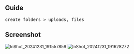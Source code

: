## Guide
<pre>
create folders > uploads, files
</pre>
## Screenshot
![InShot_20241231_191557859](https://github.com/user-attachments/assets/8f7fdf5d-4ad8-4f6b-9019-1ae4bcf76bd9)
![InShot_20241231_191628272](https://github.com/user-attachments/assets/a4af5daf-98e0-4706-aafa-2bbf63984b6f)
